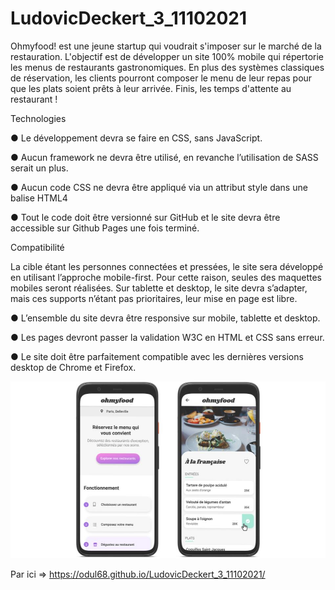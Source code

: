 # LudovicDeckert_3_11102021

Ohmyfood! est une jeune startup qui voudrait s'imposer sur le marché de la restauration. L'objectif est de développer un site 100% mobile qui répertorie les menus de restaurants gastronomiques. En plus des systèmes classiques de réservation, les clients pourront composer le menu de leur repas pour que les plats soient prêts à leur arrivée. Finis, les temps d'attente au restaurant !

Technologies

● Le développement devra se faire en CSS, sans JavaScript.

● Aucun framework ne devra être utilisé, en revanche l’utilisation de SASS serait un plus.

● Aucun code CSS ne devra être appliqué via un attribut style dans une balise HTML4

● Tout le code doit être versionné sur GitHub et le site devra être accessible sur Github Pages une fois terminé.

Compatibilité

La cible étant les personnes connectées et pressées, le site sera développé en utilisant
l’approche mobile-first. Pour cette raison, seules des maquettes mobiles seront réalisées.
Sur tablette et desktop, le site devra s’adapter, mais ces supports n’étant pas prioritaires,
leur mise en page est libre.

● L’ensemble du site devra être responsive sur mobile, tablette et desktop.

● Les pages devront passer la validation W3C en HTML et CSS sans erreur.

● Le site doit être parfaitement compatible avec les dernières versions desktop de Chrome et Firefox.

![alt text](https://github.com/Odul68/LudovicDeckert_3_11102021/blob/master/maquettes/Maquette%20P3.jpeg)


Par ici => https://odul68.github.io/LudovicDeckert_3_11102021/
